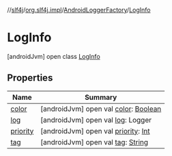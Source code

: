 //[slf4j](../../../index.md)/[org.slf4j.impl](../../index.md)/[AndroidLoggerFactory](../index.md)/[LogInfo](index.md)



# LogInfo  
 [androidJvm] open class [LogInfo](index.md)   


## Properties  
  
|  Name|  Summary| 
|---|---|
| [color](index.md#org.slf4j.impl/AndroidLoggerFactory.LogInfo/color/#/PointingToDeclaration/)|  [androidJvm] open val [color](index.md#org.slf4j.impl/AndroidLoggerFactory.LogInfo/color/#/PointingToDeclaration/): [Boolean](https://kotlinlang.org/api/latest/jvm/stdlib/kotlin/-boolean/index.html)   <br>
| [log](index.md#org.slf4j.impl/AndroidLoggerFactory.LogInfo/log/#/PointingToDeclaration/)|  [androidJvm] open val [log](index.md#org.slf4j.impl/AndroidLoggerFactory.LogInfo/log/#/PointingToDeclaration/): Logger   <br>
| [priority](index.md#org.slf4j.impl/AndroidLoggerFactory.LogInfo/priority/#/PointingToDeclaration/)|  [androidJvm] open val [priority](index.md#org.slf4j.impl/AndroidLoggerFactory.LogInfo/priority/#/PointingToDeclaration/): [Int](https://kotlinlang.org/api/latest/jvm/stdlib/kotlin/-int/index.html)   <br>
| [tag](index.md#org.slf4j.impl/AndroidLoggerFactory.LogInfo/tag/#/PointingToDeclaration/)|  [androidJvm] open val [tag](index.md#org.slf4j.impl/AndroidLoggerFactory.LogInfo/tag/#/PointingToDeclaration/): [String](https://developer.android.com/reference/kotlin/java/lang/String.html)   <br>

